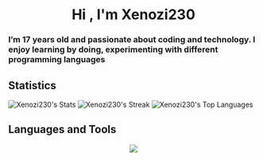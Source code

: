 <h1 align="center">Hi , I'm Xenozi230</h1>
<h3>I’m 17 years old and passionate about coding and technology. I enjoy learning by doing, experimenting with different programming languages</h3>

## Statistics
![Xenozi230's Stats](https://github-readme-stats.vercel.app/api?username=Xenozi230&theme=vue-dark&show_icons=true&hide_border=true&count_private=true)
![Xenozi230's Streak](https://github-readme-streak-stats.herokuapp.com/?user=Xenozi230&theme=vue-dark&hide_border=true)
![Xenozi230's Top Languages](https://github-readme-stats.vercel.app/api/top-langs/?username=Xenozi230&theme=vue-dark&show_icons=true&hide_border=true&layout=compact)
## Languages and Tools
<p align="center">
  <a href="https://skillicons.dev">
    <img src="https://skillicons.dev/icons?i=git,c,cpp,cs,html,css,js,py,idea,clion,docker,vscode" />
  </a>
</p>






